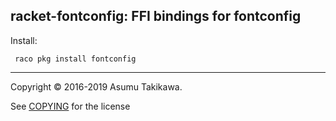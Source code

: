 racket-fontconfig: FFI bindings for fontconfig
----------------------------------------------

Install:

```
 raco pkg install fontconfig
```

---

Copyright © 2016-2019 Asumu Takikawa.

See [COPYING](COPYING) for the license
